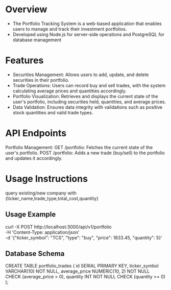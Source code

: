 # Overview
- The Portfolio Tracking System is a web-based application that enables users to manage and track their investment portfolios. 
- Developed using Node.js for server-side operations and PostgreSQL for database management

# Features
- Securities Management: Allows users to add, update, and delete securities in their portfolio.
- Trade Operations: Users can record buy and sell trades, with the system calculating average prices and quantities accordingly.
- Portfolio Visualization: Retrieves and displays the current state of the user's portfolio, including securities held, quantities, and average prices.
- Data Validation: Ensures data integrity with validations such as positive stock quantities and valid trade types.

# API Endpoints
Portfolio Management:
GET /portfolio: Fetches the current state of the user's portfolio.
POST /portfolio: Adds a new trade (buy/sell) to the portfolio and updates it accordingly.


# Usage Instructions
query existing/new company with {ticker_name,trade_type,total_cost,quantity}

## Usage Example
curl -X POST http://localhost:3000/api/v1/portfolio \
     -H 'Content-Type: application/json' \
     -d '{"ticker_symbol": "TCS", "type": "buy", "price": 1833.45, "quantity": 5}'

## Database Schema 
CREATE TABLE portfolio_trades (
    id SERIAL PRIMARY KEY,
    ticker_symbol VARCHAR(10) NOT NULL,
    average_price NUMERIC(10, 2) NOT NULL CHECK (average_price > 0),
    quantity INT NOT NULL CHECK (quantity >= 0)
);
